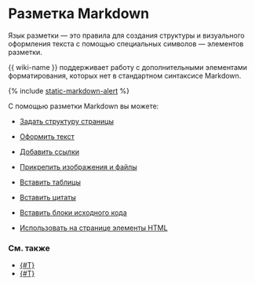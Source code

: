# Разметка Markdown

Язык разметки — это правила для создания структуры и визуального оформления текста с помощью специальных символов — элементов разметки.

{{ wiki-name }} поддерживает работу с дополнительными элементами форматирования, которых нет в стандартном синтаксисе Markdown.

{% include [static-markdown-alert](../_includes/wiki/static-markdown-alert.md) %}

С помощью разметки Markdown вы можете:

* [Задать структуру страницы](static-markup/document-structure.md)

* [Оформить текст](static-markup/formatting.md)

* [Добавить ссылки](static-markup/links.md)

* [Прикрепить изображения и файлы](static-markup/files.md)

* [Вставить таблицы](static-markup/grids.md)

* [Вставить цитаты](static-markup/quoting.md)

* [Вставить блоки исходного кода](static-markup/source.md)

* [Использовать на странице элементы HTML](static-markup/html-code.md)


### См. также

* [{#T}](actions.md)
* [{#T}](formatter.md)